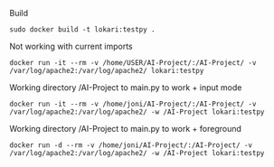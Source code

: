 Build
```
sudo docker build -t lokari:testpy .
```

Not working with current imports
```
docker run -it --rm -v /home/USER/AI-Project/:/AI-Project/ -v /var/log/apache2:/var/log/apache2/ lokari:testpy
```

Working directory /AI-Project to main.py to work + input mode
```
docker run -it --rm -v /home/joni/AI-Project/:/AI-Project/ -v /var/log/apache2:/var/log/apache2/ -w /AI-Project lokari:testpy
```

Working directory /AI-Project to main.py to work + foreground
```
docker run -d --rm -v /home/joni/AI-Project/:/AI-Project/ -v /var/log/apache2:/var/log/apache2/ -w /AI-Project lokari:testpy
```
